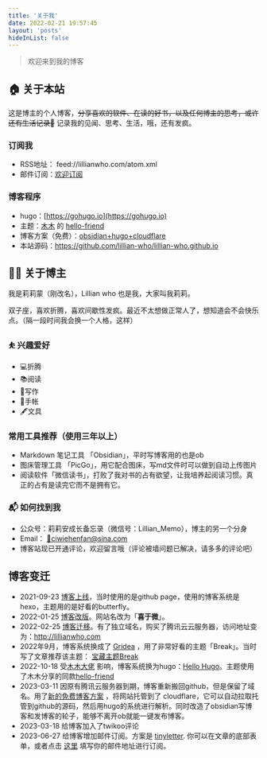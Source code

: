 ```yaml
---
title: '关于我'
date: 2022-02-21 19:57:45
layout: 'posts'
hideInList: false
---
```


> 欢迎来到我的博客

## 🏠 关于本站

这是博主的个人博客，~~分享喜欢的软件、在读的好书，以及任何博主的思考，或许还有生活记录📝~~ 记录我的见闻、思考、生活，哦，还有发疯。

### 订阅我

- RSS地址： feed://lillianwho.com/atom.xml 
- 邮件订阅：[欢迎订阅](https://tinyletter.com/lillianwho) 

### 博客程序

- hugo：[https://gohugo.io](https://gohugo.io)
- 主题：[木木](https://immmmm.com) 的 [hello-friend](https://github.com/lmm214/immmmm/tree/master/themes/hello-friend)
- 博客方案（免费）：[obsidian+hugo+cloudflare](https://lillianwho.com/posts/obsidian-hugo-cloudflare/)
- 本站源码：https://github.com/lillian-who/lillian-who.github.io

## 👨‍💻 关于博主

我是莉莉蒙（刚改名），Lillian who 也是我，大家叫我莉莉。

双子座，喜欢折腾，喜欢间歇性发疯。最近不太想做正常人了，想知道会不会快乐点。（隔一段时间我会换一个人格，这样）

### ⛹ 兴趣爱好

- 💻折腾
- 📚阅读
- 📝写作
- 📒手帐
- 🖋文具

### 常用工具推荐（使用三年以上）
- Markdown 笔记工具 「Obsidian」，平时写博客用的也是ob
- 图床管理工具 「PicGo」，用它配合图床，写md文件时可以做到自动上传图片
- 阅读软件「微信读书」，打败了我对书的占有欲望，让我培养起阅读习惯。真正的占有是读完它而不是拥有它。


### 📬 如何找到我

- 公众号：莉莉安成长备忘录（微信号：Lillian_Memo），博主的另一个分身
- Email： [📩ciwiehenfan@sina.com](mailto:ciwiehenfan@sina.com) 
- 博客站现已开通评论，欢迎留言哦（评论被墙问题已解决，请多多的评论吧）


## 博客变迁

- 2021-09-23 [博客上线](https://lillianwho.com/posts/我的博客上线啦/)，当时使用的是github page，使用的博客系统是hexo，主题用的是好看的butterfly。
- 2022-01-25 [博客改版](https://lillianwho.com/posts/博客改版/)。网站名改为「**喜于微**」。
- 2022-02-25 [博客迁移](https://lillianwho.com/posts/博客迁移通知/)。有了独立域名，购买了腾讯云云服务器，访问地址变为：http://lillianwho.com
- 2022年9月，博客系统换成了 [Gridea](https://gridea.dev) ，用了非常好看的主题「Break」。当时写了文章推荐该主题： [宝藏主题Break](https://lillianwho.com/posts/bao-cang-gridea-zhu-ti-break/) 
- 2022-10-18 受[木木大佬](https://immmmm.com/) 影响，博客系统换为hugo：[Hello Hugo](https://lillianwho.com/posts/hello-hugo/)。主题使用了木木分享的同款[hello-friend](https://github.com/lmm214/immmmm/tree/master/themes/hello-friend) 
- 2023-03-11 因原有腾讯云服务器到期，博客重新搬回github，但是保留了域名。用了[新的免费博客方案](https://lillianwho.com/posts/new-blog-sys/) ，将网站托管到了 cloudflare，它可以自动拉取托管到github的源码，然后用hugo的系统进行解析。同时改造了obsidian写博客和发博客的轮子，能够不离开ob就能一键发布博客。
- 2023-03-18 给博客加入了twikoo评论
- 2023-06-27 给博客增加邮件订阅。方案是 [tinyletter](https://app.tinyletter.com). 你可以在文章的底部表单，或者点击 [这里](https://tinyletter.com/lillianwho) 填写你的邮件地址进行订阅。